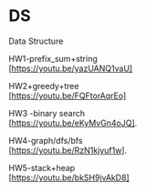 # DS
Data Structure

HW1-prefix_sum+string    
[https://youtu.be/yazUANQ1vaU]  

HW2+greedy+tree  
[https://youtu.be/FQFtorAqrEo]   

HW3 -binary search  
[https://youtu.be/eKyMvGn4oJQ]. 


HW4-graph/dfs/bfs  
[https://youtu.be/RzN1kjyuf1w].   

HW5-stack+heap    
[https://youtu.be/bkSH9jvAkD8]  

